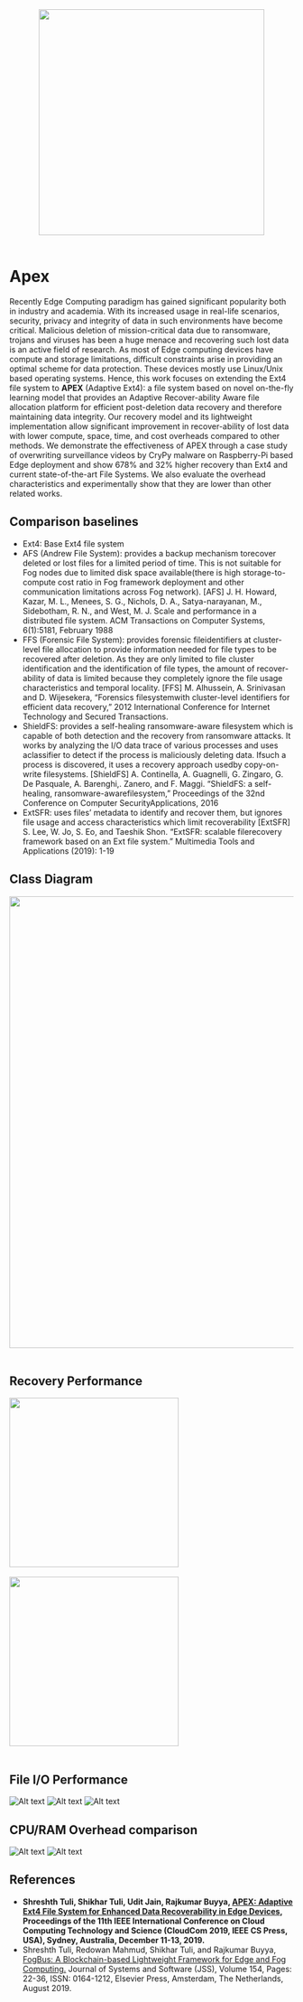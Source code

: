 <div align="center">
  <img src="https://github.com/HS-Optimization-with-AI/Apex/blob/master/n_apex/src/Apex-Utility/APEX%20logo.png" height="400"><br><br>
</div>

# Apex
Recently Edge Computing paradigm has gained significant popularity both in industry and academia. With its increased usage in real-life scenarios, security, privacy and integrity of data in such environments have become critical. Malicious deletion of mission-critical data due to ransomware, trojans and viruses has been a huge menace and recovering such lost data is an active field of research. As most of Edge computing devices have compute and storage limitations, difficult constraints arise in providing an optimal scheme for data protection. These devices mostly use Linux/Unix based operating systems. Hence, this work focuses on extending the Ext4 file system to **APEX** (Adaptive Ext4): a file system based on novel on-the-fly learning model that provides an Adaptive Recover-ability Aware file allocation platform for efficient post-deletion data recovery and therefore maintaining data integrity. Our recovery model and its lightweight implementation allow significant improvement in recover-ability of lost data with lower compute, space, time, and cost overheads compared to other methods. We demonstrate the effectiveness of APEX through a case study of overwriting surveillance videos by CryPy malware on Raspberry-Pi based Edge deployment and show 678\% and 32\% higher recovery than Ext4 and current state-of-the-art File Systems. We also evaluate the overhead characteristics and experimentally show that they are lower than other related works.

## Comparison baselines

* Ext4: Base Ext4 file system
* AFS (Andrew File System): provides  a  backup  mechanism  torecover deleted or lost files for a limited period of time. This is not suitable for Fog nodes due to limited disk space available(there is high storage-to-compute cost ratio in Fog framework deployment  and  other  communication  limitations  across  Fog network). 
[AFS] J. H. Howard, Kazar, M. L., Menees, S. G., Nichols, D. A., Satya-narayanan, M., Sidebotham, R. N., and West, M. J. Scale and performance in a distributed file system. ACM Transactions on Computer Systems, 6(1):5181, February 1988
* FFS (Forensic File System): provides forensic fileidentifiers at cluster-level file allocation to provide information needed for file types to be recovered after deletion. As they are only limited to file cluster identification and the identification of file  types,  the amount of recover-ability of data is limited because they completely ignore the file usage characteristics and temporal locality. 
[FFS] M. Alhussein, A. Srinivasan and D. Wijesekera, “Forensics filesystemwith cluster-level identifiers for efficient data recovery,” 2012 International Conference for Internet Technology and Secured Transactions.
* ShieldFS: provides a self-healing ransomware-aware filesystem which is capable of both detection and the recovery from ransomware attacks. It works by analyzing the I/O data trace of various processes and uses aclassifier to detect if the process is maliciously deleting data. Ifsuch a process is discovered, it uses a recovery approach usedby copy-on-write filesystems.
[ShieldFS] A. Continella, A. Guagnelli, G. Zingaro, G. De Pasquale, A. Barenghi,. Zanero, and F. Maggi. “ShieldFS: a self-healing, ransomware-awarefilesystem,” Proceedings of the 32nd Conference on Computer SecurityApplications, 2016
* ExtSFR: uses  files’  metadata  to  identify  and  recover  them,  but ignores file usage and access characteristics which limit recoverability
[ExtSFR] S. Lee, W. Jo, S. Eo, and Taeshik Shon. “ExtSFR: scalable filerecovery framework based on an Ext file system.” Multimedia  Tools and Applications (2019): 1-19

## Class Diagram
<div align="center">
  <img src="https://github.com/HS-Optimization-with-AI/Apex/blob/master/images/uml.png" height="800"><br><br>
</div>

## Recovery Performance
<div class="row">
<div class="column">
  <img src="https://github.com/HS-Optimization-with-AI/Apex/blob/master/images/recovery1.png" height="300"><br><br>
</div>
<div class="column">
  <img src="https://github.com/HS-Optimization-with-AI/Apex/blob/master/images/recovery2.png" height="300"><br><br>
</div>
</div>

## File I/O Performance
![Alt text](https://github.com/HS-Optimization-with-AI/Apex/blob/master/images/read.png?raw=true)
![Alt text](https://github.com/HS-Optimization-with-AI/Apex/blob/master/images/write.png?raw=true)
![Alt text](https://github.com/HS-Optimization-with-AI/Apex/blob/master/images/delete.png?raw=true)

## CPU/RAM Overhead comparison
![Alt text](https://github.com/HS-Optimization-with-AI/Apex/blob/master/images/cpu.png?raw=true)
![Alt text](https://github.com/HS-Optimization-with-AI/Apex/blob/master/images/ram.png?raw=true)

## References

* **Shreshth Tuli, Shikhar Tuli, Udit Jain, Rajkumar Buyya, [APEX: Adaptive Ext4 File System for Enhanced Data Recoverability in Edge Devices](https://arxiv.org/pdf/1910.01642.pdf), Proceedings of the 11th IEEE International Conference on Cloud Computing Technology and Science (CloudCom 2019, IEEE CS Press, USA), Sydney, Australia, December 11-13, 2019.**
* Shreshth Tuli, Redowan Mahmud, Shikhar Tuli, and Rajkumar Buyya, [FogBus: A Blockchain-based Lightweight Framework for Edge and Fog Computing.](http://buyya.com/papers/FogBus-JSS.pdf) Journal of Systems and Software (JSS), Volume 154, Pages: 22-36, ISSN: 0164-1212, Elsevier Press, Amsterdam, The Netherlands, August 2019. 
